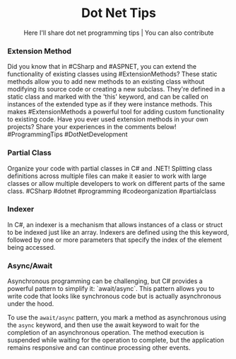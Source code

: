 <p><h1 align="center">Dot Net Tips</h1></p>
<p align="center">Here I'll share dot net programming tips | You can also contribute</p>

### Extension Method
<p>Did you know that in #CSharp and #ASPNET, you can extend the functionality of existing classes using #ExtensionMethods? These static methods allow you to add new methods to an existing class without modifying its source code or creating a new subclass. They're defined in a static class and marked with the 'this' keyword, and can be called on instances of the extended type as if they were instance methods. This makes #ExtensionMethods a powerful tool for adding custom functionality to existing code. Have you ever used extension methods in your own projects? Share your experiences in the comments below! #ProgrammingTips #DotNetDevelopment</p>

### Partial Class
<p>Organize your code with partial classes in C# and .NET! Splitting class definitions across multiple files can make it easier to work with large classes or allow multiple developers to work on different parts of the same class. #CSharp #dotnet #programming #codeorganization #partialclass</p>

### Indexer
<p>In C#, an indexer is a mechanism that allows instances of a class or struct to be indexed just like an array. Indexers are defined using the this keyword, followed by one or more parameters that specify the index of the element being accessed.</p>

### Async/Await
<p>Asynchronous programming can be challenging, but C# provides a powerful pattern to simplify it: `await/async`. This pattern allows you to write code that looks like synchronous code but is actually asynchronous under the hood.

To use the `await/async` pattern, you mark a method as asynchronous using the `async` keyword, and then use the await keyword to wait for the completion of an asynchronous operation. The method execution is suspended while waiting for the operation to complete, but the application remains responsive and can continue processing other events.</p>

